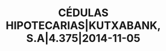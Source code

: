 ---
layout: asset
title: CÉDULAS HIPOTECARIAS|KUTXABANK, S.A|4.375|2014-11-05
isin: ES0415309006
---